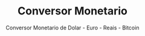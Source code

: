 <div align='center'>
 <h1>Conversor Monetario</h1>
 <p>Conversor Monetario de Dolar - Euro - Reais - Bitcoin</p>
</div>

